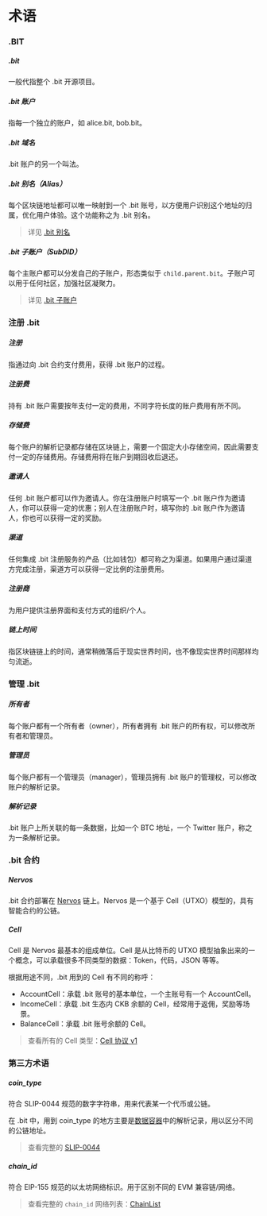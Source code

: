 # 术语

### .BIT
##### .bit
一般代指整个 .bit 开源项目。
##### .bit 账户
指每一个独立的账户，如 alice.bit, bob.bit。
##### .bit 域名
.bit 账户的另一个叫法。

##### .bit 别名（Alias）
每个区块链地址都可以唯一映射到一个 .bit 账号，以方便用户识别这个地址的归属，优化用户体验。这个功能称之为 .bit 别名。

> 详见 [.bit 别名](./technical-details/alias.md)

##### .bit 子账户（SubDID）
每个主账户都可以分发自己的子账户，形态类似于 `child.parent.bit`。子账户可以用于任何社区，加强社区凝聚力。

> 详见 [.bit 子账户](./technical-details/subdid.md)

### 注册 .bit
##### 注册
指通过向 .bit 合约支付费用，获得 .bit 账户的过程。
##### 注册费
持有 .bit 账户需要按年支付一定的费用，不同字符长度的账户费用有所不同。
##### 存储费
每个账户的解析记录都存储在区块链上，需要一个固定大小存储空间，因此需要支付一定的存储费用。存储费用将在账户到期回收后退还。
##### 邀请人
任何 .bit 账户都可以作为邀请人。你在注册账户时填写一个 .bit 账户作为邀请人，你可以获得一定的优惠；别人在注册账户时，填写你的 .bit 账户作为邀请人，你也可以获得一定的奖励。
##### 渠道
任何集成 .bit 注册服务的产品（比如钱包）都可称之为渠道。如果用户通过渠道方完成注册，渠道方可以获得一定比例的注册费用。
##### 注册商
为用户提供注册界面和支付方式的组织/个人。
##### 链上时间
指区块链链上的时间，通常稍微落后于现实世界时间，也不像现实世界时间那样均匀流逝。

### 管理 .bit
##### 所有者
每个账户都有一个所有者（owner），所有者拥有 .bit 账户的所有权，可以修改所有者和管理员。
##### 管理员
每个账户都有一个管理员（manager），管理员拥有 .bit 账户的管理权，可以修改账户的解析记录。
##### 解析记录
.bit 账户上所关联的每一条数据，比如一个 BTC 地址，一个 Twitter 账户，称之为一条解析记录。

### .bit 合约
##### Nervos
.bit 合约部署在 [Nervos](https://nervos.org) 链上。Nervos 是一个基于 Cell（UTXO）模型的，具有智能合约的公链。

##### Cell
Cell 是 Nervos 最基本的组成单位。Cell 是从比特币的 UTXO 模型抽象出来的一个概念，可以承载很多不同类型的数据：Token，代码，JSON 等等。

根据用途不同，.bit 用到的 Cell 有不同的称呼：
- AccountCell：承载 .bit 账号的基本单位，一个主账号有一个 AccountCell。
- IncomeCell：承载 .bit 生态内 CKB 余额的 Cell，经常用于返佣，奖励等场景。
- BalanceCell：承载 .bit 账号余额的 Cell。

> 查看所有的 Cell 类型：[Cell 协议 v1](https://github.com/dotbitHQ/das-contracts/blob/master/docs/zh-hans/%E6%95%B0%E6%8D%AE%E7%BB%93%E6%9E%84/Cell-%E7%BB%93%E6%9E%84%E5%8D%8F%E8%AE%AE.md)

### 第三方术语
##### coin_type
符合 SLIP-0044 规范的数字字符串，用来代表某一个代币或公链。

在 .bit 中，用到 coin_type 的地方主要是[数据容器](./technical-details/data-container.md)中的解析记录，用以区分不同的公链地址。

> 查看完整的 [SLIP-0044](https://github.com/satoshilabs/slips/blob/master/slip-0044.md)

##### chain_id
符合 EIP-155 规范的以太坊网络标识。用于区别不同的 EVM 兼容链/网络。

> 查看完整的 `chain_id` 网络列表：[ChainList](https://chainlist.org/)